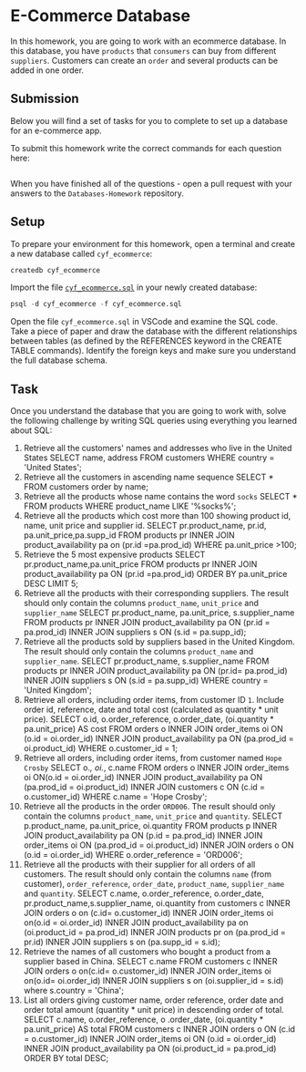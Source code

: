 # E-Commerce Database

In this homework, you are going to work with an ecommerce database. In this database, you have `products` that `consumers` can buy from different `suppliers`. Customers can create an `order` and several products can be added in one order.

## Submission

Below you will find a set of tasks for you to complete to set up a database for an e-commerce app.

To submit this homework write the correct commands for each question here:

```sql


```

When you have finished all of the questions - open a pull request with your answers to the `Databases-Homework` repository.

## Setup

To prepare your environment for this homework, open a terminal and create a new database called `cyf_ecommerce`:

```sql
createdb cyf_ecommerce
```

Import the file [`cyf_ecommerce.sql`](./cyf_ecommerce.sql) in your newly created database:

```sql
psql -d cyf_ecommerce -f cyf_ecommerce.sql
```

Open the file `cyf_ecommerce.sql` in VSCode and examine the SQL code. Take a piece of paper and draw the database with the different relationships between tables (as defined by the REFERENCES keyword in the CREATE TABLE commands). Identify the foreign keys and make sure you understand the full database schema.

## Task

Once you understand the database that you are going to work with, solve the following challenge by writing SQL queries using everything you learned about SQL:

1. Retrieve all the customers' names and addresses who live in the United States
   SELECT name, address
   FROM customers
   WHERE country = 'United States';
2. Retrieve all the customers in ascending name sequence
   SELECT * FROM customers order by name;
3. Retrieve all the products whose name contains the word `socks`
   SELECT *
   FROM products
   WHERE product_name
   LIKE '%socks%';
4. Retrieve all the products which cost more than 100 showing product id, name, unit price and supplier id.
   SELECT pr.product_name, pr.id, pa.unit_price,pa.supp_id
   FROM products pr
   INNER JOIN product_availability pa on (pr.id =pa.prod_id)
   WHERE pa.unit_price >100;
5. Retrieve the 5 most expensive products
   SELECT pr.product_name,pa.unit_price
   FROM products pr
   INNER JOIN product_availability pa ON (pr.id =pa.prod_id)
   ORDER BY pa.unit_price
   DESC
   LIMIT 5;
6. Retrieve all the products with their corresponding suppliers. The result should only contain the columns `product_name`, `unit_price` and `supplier_name`
   SELECT pr.product_name, pa.unit_price,
   s.supplier_name
   FROM products pr
   INNER JOIN product_availability pa ON (pr.id = pa.prod_id)
   INNER JOIN suppliers s ON (s.id = pa.supp_id);
7. Retrieve all the products sold by suppliers based in the United Kingdom. The result should only contain the columns `product_name` and `supplier_name`.
   SELECT pr.product_name, s.supplier_name
   FROM products pr
   INNER JOIN product_availability pa ON (pr.id= pa.prod_id)
   INNER JOIN suppliers s ON (s.id = pa.supp_id)
   WHERE country = 'United Kingdom';
8. Retrieve all orders, including order items, from customer ID `1`. Include order id, reference, date and total cost (calculated as quantity \* unit price).
   SELECT o.id, o.order_reference, o.order_date, (oi.quantity * pa.unit_price) AS cost FROM orders o
   INNER JOIN order_items oi ON (o.id = oi.order_id)
   INNER JOIN product_availability pa ON (pa.prod_id = oi.product_id)
   WHERE o.customer_id = 1;
9. Retrieve all orders, including order items, from customer named `Hope Crosby`
   SELECT o.*, oi.*, c.name
   FROM orders o
   INNER JOIN order_items oi ON(o.id = oi.order_id)
   INNER JOIN product_availability pa ON (pa.prod_id = oi.product_id)
   INNER JOIN customers c ON (c.id = o.customer_id)
   WHERE c.name = 'Hope Crosby';
10. Retrieve all the products in the order `ORD006`. The result should only contain the columns `product_name`, `unit_price` and `quantity`.
    SELECT p.product_name, pa.unit_price, oi.quantity
    FROM products p
    INNER JOIN product_availability pa ON (p.id = pa.prod_id)
    INNER JOIN order_items oi ON (pa.prod_id = oi.product_id)
    INNER JOIN orders o ON (o.id = oi.order_id)
    WHERE o.order_reference = 'ORD006';
11. Retrieve all the products with their supplier for all orders of all customers. The result should only contain the columns `name` (from customer), `order_reference`, `order_date`, `product_name`, `supplier_name` and `quantity`.
    SELECT c.name, o.order_reference, o.order_date, pr.product_name,s.supplier_name, oi.quantity
    from customers c
    INNER JOIN orders o on (c.id= o.customer_id)
    INNER JOIN order_items oi on(o.id = oi.order_id)
    INNER JOIN product_availability pa on (oi.product_id = pa.prod_id)
    INNER JOIN products pr on (pa.prod_id = pr.id)
    INNER JOIN suppliers s on (pa.supp_id = s.id);
12. Retrieve the names of all customers who bought a product from a supplier based in China.
    SELECT c.name
    FROM customers c
    INNER JOIN orders o on(c.id= o.customer_id)
    INNER JOIN order_items oi on(o.id= oi.order_id)
    INNER JOIN suppliers s on (oi.supplier_id = s.id)
    where s.country = 'China';
13. List all orders giving customer name, order reference, order date and order total amount (quantity \* unit price) in descending order of total.
    SELECT c.name, o.order_reference, o .order_date,
    (oi.quantity * pa.unit_price) AS total
    FROM customers c
    INNER JOIN orders o ON (c.id = o.customer_id)
    INNER JOIN order_items oi ON (o.id = oi.order_id)
    INNER JOIN product_availability pa ON (oi.product_id = pa.prod_id)
    ORDER BY total DESC;
